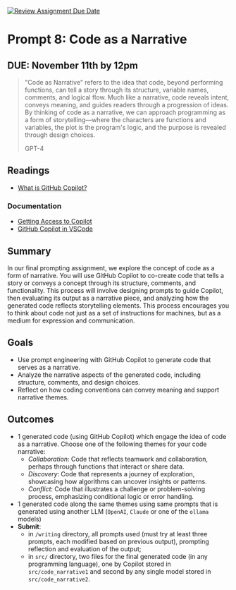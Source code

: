 [![Review Assignment Due Date](https://classroom.github.com/assets/deadline-readme-button-22041afd0340ce965d47ae6ef1cefeee28c7c493a6346c4f15d667ab976d596c.svg)](https://classroom.github.com/a/Klz3K7F0)
# Prompt 8: Code as a Narrative

## DUE: November 11th by 12pm

> "Code as Narrative" refers to the idea that code, beyond performing functions, can tell a story through its structure, variable names, comments, and logical flow. Much like a narrative, code reveals intent, conveys meaning, and guides readers through a progression of ideas. By thinking of code as a narrative, we can approach programming as a form of storytelling—where the characters are functions and variables, the plot is the program's logic, and the purpose is revealed through design choices.
>
> GPT-4

## Readings

* [What is GitHub Copilot?](https://docs.github.com/en/copilot/about-github-copilot/what-is-github-copilot)

### Documentation

* [Getting Access to Copilot](https://docs.github.com/en/copilot/managing-copilot/managing-copilot-as-an-individual-subscriber/managing-your-copilot-subscription/getting-free-access-to-copilot-as-a-student-teacher-or-maintainer)
* [GitHub Copilot in VSCode](https://code.visualstudio.com/docs/copilot/getting-started)

## Summary

In our final prompting assignment, we  explore the concept of code as a form of narrative. You will use GitHub Copilot to co-create code that tells a story or conveys a concept through its structure, comments, and functionality. This process will involve designing prompts to guide Copilot, then evaluating its output as a narrative piece, and analyzing how the generated code reflects storytelling elements. This process encourages you to think about code not just as a set of instructions for machines, but as a medium for expression and communication.

## Goals

* Use prompt engineering with GitHub Copilot to generate code that serves as a narrative.
* Analyze the narrative aspects of the generated code, including structure, comments, and design choices.
* Reflect on how coding conventions can convey meaning and support narrative themes.

## Outcomes

* 1 generated code (using GitHub Copilot) which engage the idea of code as a narrative. Choose one of the following themes for your code narrative:
  * _Collaboration_: Code that reflects teamwork and collaboration, perhaps through functions that interact or share data.
  * _Discovery_: Code that represents a journey of exploration, showcasing how algorithms can uncover insights or patterns.
  * _Conflict_: Code that illustrates a challenge or problem-solving process, emphasizing conditional logic or error handling.
* 1 generated code along the same themes using same prompts that is generated using another LLM (`OpenAI`, `Claude` or one of the `ollama` models)
* __Submit__:
  * in `/writing` directory, all prompts used (must try at least three prompts, each modified based on previous output), prompting reflection and evaluation of the output;
  * in `src/` directory, two files for the final generated code (in any programming language), one by Copilot stored in `src/code_narrative1` and second by any single model stored in `src/code_narrative2`.
